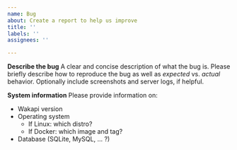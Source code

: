```yaml
---
name: Bug
about: Create a report to help us improve
title: ''
labels: ''
assignees: ''

---
```


**Describe the bug**
A clear and concise description of what the bug is. Please briefly describe how to reproduce the bug as well as _expected_ vs. _actual_ behavior. Optionally include screenshots and server logs, if helpful.

**System information**
Please provide information on:
* Wakapi version
* Operating system
    * If Linux: which distro?
    * If Docker: which image and tag?
* Database (SQLite, MySQL, ... ?)
